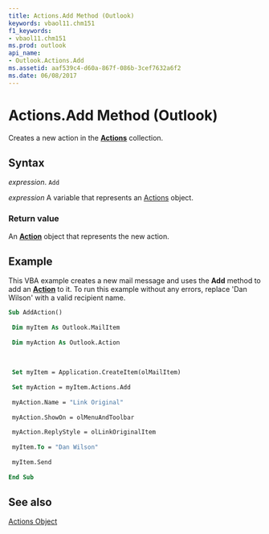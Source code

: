 ```yaml
---
title: Actions.Add Method (Outlook)
keywords: vbaol11.chm151
f1_keywords:
- vbaol11.chm151
ms.prod: outlook
api_name:
- Outlook.Actions.Add
ms.assetid: aaf539c4-d60a-867f-086b-3cef7632a6f2
ms.date: 06/08/2017
---
```



# Actions.Add Method (Outlook)

Creates a new action in the  **[Actions](Outlook.Actions.md)** collection.


## Syntax

 _expression_. `Add`

 _expression_ A variable that represents an [Actions](./Outlook.Actions.md) object.


### Return value

An  **[Action](Outlook.Action.md)** object that represents the new action.


## Example

This VBA example creates a new mail message and uses the  **Add** method to add an **[Action](Outlook.Action.md)** to it. To run this example without any errors, replace 'Dan Wilson' with a valid recipient name.


```vb
Sub AddAction() 
 
 Dim myItem As Outlook.MailItem 
 
 Dim myAction As Outlook.Action 
 
 
 
 Set myItem = Application.CreateItem(olMailItem) 
 
 Set myAction = myItem.Actions.Add 
 
 myAction.Name = "Link Original" 
 
 myAction.ShowOn = olMenuAndToolbar 
 
 myAction.ReplyStyle = olLinkOriginalItem 
 
 myItem.To = "Dan Wilson" 
 
 myItem.Send 
 
End Sub
```


## See also


[Actions Object](Outlook.Actions.md)

